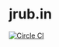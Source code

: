 # jrub.in

[![Circle CI](https://circleci.com/gh/joshuarubin/jrub.in.svg?style=svg)](https://circleci.com/gh/joshuarubin/jrub.in)

